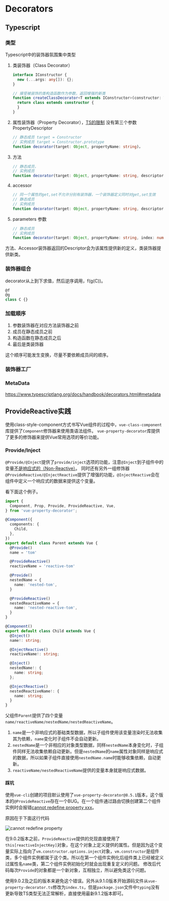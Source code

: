 # Decorators

## Typescript

### 类型

Typescript中的装饰器氛围集中类型

1. 类装饰器（Class Decorator）
    ```ts
    interface IConstructor {
      new (...args: any[]): {};
    }

    // 接受被装饰的类构造函数作为参数，返回增强的新类
    function createClassDecorator<T extends IConstructor>(constructor: T) {
      return class extends constructor {
      }
    }
    ```
1. 属性装饰器（Property Decorator），[TS的限制](https://www.typescriptlang.org/docs/handbook/decorators.html#property-decorators) 没有第三个参数PropertyDescriptor
    ```ts
    // 静态成员 target = Constructor
    // 实例成员 target = Constructor.prototype
    function decorator(target: Object, propertyName: string)，
    ```
1. 方法
    ```ts
    // 静态成员，
    // 实例成员
    function decorator(target: Object, propertyName: string, descriptor: PropertyDescriptor)，
    ```
1. accessor
    ```ts
    // 同一个属性的get,set不允许分别有装饰器，一个装饰器定义同时对get,set生效
    // 静态成员
    // 实例成员
    function decorator(target: Object, propertyName: string, descriptor: PropertyDescriptor)，
    ```
1. parameters 参数
    ```ts
    // 静态成员
    // 实例成员
    function decorator(target: Object, propertyName: string, index: number)，
    ```

方法、Accessor装饰器返回的Descriptor会为该属性提供新的定义，类装饰器提供新类。

### 装饰器组合

decorator从上到下求值，然后逆序调用，f(g(C))。
```ts
@f
@g
class C {}
```

### 加载顺序

1. 参数装饰器在对应方法装饰器之前
1. 成员在静态成员之前
1. 构造函数在静态成员之后
1. 最后是类装饰器

这个顺序可能发生变换，尽量不要依赖成员间的顺序。

### 装饰器工厂

### MetaData

https://www.typescriptlang.org/docs/handbook/decorators.html#metadata

## ProvideReactive实践

使用class-style-component方式书写Vue组件的过程中，`vue-class-component`库提供了`Component`修饰器来使用类语法组件。
`vue-property-decorator`库提供了更多的修饰器来提供Vue常用选项的等价功能。

### Provide/Inject

`@Provide/@Inject`提供了`provide/inject`选项的功能，注意`@Inject`到子组件中的变量[不是响应式的（Non-Reactive）](https://cn.vuejs.org/v2/api/#provide-inject)。
同时还有另外一组修饰器`@ProvideReactive/@InjectReactive`提供了增强的功能，`@InjectReactive`会在组件中定义一个响应式的数据来提供这个变量。

看下面这个例子。

```ts
import {
  Component, Prop, Provide, ProvideReactive, Vue,
} from 'vue-property-decorator';

@Component({
  components: {
    Child,
  },
})
export default class Parent extends Vue {
  @Provide()
  name = 'tom'

  @ProvideReactive()
  reactiveName = 'reactive-tom'

  @Provide()
  nestedName = {
    name: 'nested-tom',
  }

  @ProvideReactive()
  nestedReactiveName = {
    name: 'nested-reactive-tom',
  }
}

@Component()
export default class Child extends Vue {
  @Inject()
  name!: string;

  @InjectReactive()
  reactiveName!: string;

  @Inject()
  nestedName!: {
    name: string;
  };

  @InjectReactive()
  nestedReactiveName!: {
    name: string;
  }
}
```

父组件`Parent`提供了四个变量`name/reactiveName/nestedName/nestedReactiveName`。

1. `name`是一个非响应式的基础类型数据，所以子组件使用该变量渲染时无法收集其为依赖，`name`变化时子组件不会自动更新。
1. `nestedName`是一个非相应的对象类型数据，同样`nestedName`本身变化时，子组件同样无法收集依赖自动更新。但是`nestedName`的`name`属性对象同样是响应式的数据，所以如果子组件直接使用`nestedName.name`时能够收集依赖，自动更新。
1. `reactiveName/nestedReactiveName`提供的变量本身就是响应式数据。

#### 踩坑

使用`vue-cli`创建的项目默认使用了`vue-property-decorator@8.5.1`版本，这个版本的`@ProvideReactive`存在一个BUG。在一个组件通过路由切换创建第二个组件实例时会报错[cannot redefine property xxx](https://github.com/kaorun343/vue-property-decorator/issues/277)。

原因在于下面这行代码

<!-- ![cannot redefine property](./provide-reactive-cannot-redefine-property.png) -->
![cannot redefine property](https://km.sankuai.com/api/file/cdn/544106078/544268324?contentType=1&isNewContent=true)

在9.0.2版本之前，`ProvideReactive`提供的兑现直接使用了`this[reactiveInjectKey]`对象，在这个对象上定义提供的属性。但是因为这个变量实际上指向了`vm.constructor.options.inject`对象，`vm.constructor`是组件类，多个组件实例都属于这个类。所以在第一个组件实例化后组件类上已经被定义过属性名`name`类，第二个组件实例初始化时就会出现重复定义的问题。
修改后代码每次`Provide`的对象都是一个新对象，互相独立，所以避免类这个问题。

使用9.0.2及之后的版本来避免这个错误。另外从9.1.0版本开始源码文件从`vue-property-decorator.ts`修改为`index.ts`，但是`package.json`文件中`typing`没有更新导致TS类型无法正常解析，直接使用最新9.1.2版本即可。
